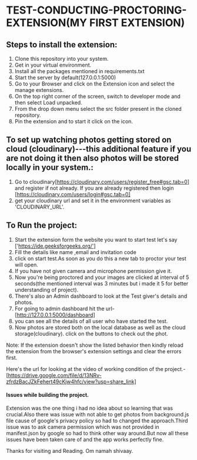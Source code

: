 # TEST-CONDUCTING-PROCTORING-EXTENSION(MY FIRST EXTENSION)

## Steps to install the extension:

1. Clone this repository into your system.
2. Get in your virtual environment.
3. Install all the packages mentioned in requirements.txt
4. Start the server by default(127.0.0.1:5000)
5. Go to your Browser and click on the Extension icon and select the manage extensions.
6. On the top right corner of the screen, switch to developer mode and then select Load unpacked.
7. From the drop down menu select the src folder present in the cloned repository.
8. Pin the extension and to start it click on the icon.


## To set up watching photos getting stored on cloud (cloudinary)---this additional feature if you are not doing it then also photos will be stored locally in your system.:

1. Go to cloudinary[https://cloudinary.com/users/register_free#gsc.tab=0] and register if not already. If you are already registered then login [https://cloudinary.com/users/login#gsc.tab=0]
2. get your cloudinary url and set it in the environment variables as 'CLOUDINARY_URL'.

## To Run the project:

1. Start the extension form the website you want to start test let's say ['https://ide.geeksforgeeks.org/']
2. Fill the details like name ,email and invitation code 
3. click on start test.As soon as you do this a new tab to proctor your test will open.
4. If you have not given camera and microphone permission give it.
5. Now you're being proctored and your images are clicked at interval of 5 seconds(the mentioned interval was 3 minutes but i made it 5 for better understanding of project).
6. There's also an Admin dashboard to look at the Test giver's details and photos.
7. For going to admin dashboard hit the url-[http://127.0.0.1:5000/dashboard]
8. you can see all the details of all user who have started the test.
9. Now photos are stored both on the local database as well as the cloud storage(cloudinary).
click on the buttons to check out the phot.



Note: If the extension doesn't show the listed behavior then kindly reload the extension from the browser's extension settings and clear the errors first.



Here's the url for looking at the video of working condition of the project.-[https://drive.google.com/file/d/13NRv-zfrdzBacJZkFehert49cKjw4hfc/view?usp=share_link]



#### Issues while building the project.
Extension was the one thing i had no idea about so learning that was crucial.Also there was issue with not able to get photos from background.js file cause of google's privacy policy so had to changed the approach.Third issue was to ask camera permission which was not provided in manifest.json by google so had to think other way around.But now all these issues have been taken care of and the app works perfectly fine.



Thanks for visiting and Reading.
Om namah shivaay.